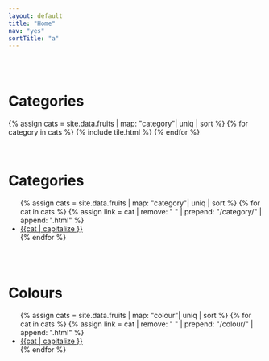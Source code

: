 ```yaml
---
layout: default
title: "Home"
nav: "yes"
sortTitle: "a"
---
```


<div class="container" style="padding-top: 2rem">
	<h1>Categories</h1>
	<div class="row">
	<!-- 'map' so only category property + 'uniq' to remove duplicates => simple list of cats -->
	{% assign cats = site.data.fruits | map: "category"| uniq | sort  %}
	{% for category in cats %}
		{% include tile.html %}
	{% endfor %}
	</div>
</div>



<div class="container" style="padding-top: 2rem">
	<h1>Categories</h1>
	<ul>
	<!-- 'map' so only category property + 'uniq' to remove duplicates => simple list of cats -->
	{% assign cats = site.data.fruits | map: "category"| uniq | sort  %}
	{% for cat in cats %}
		<!-- remove spaces + top & tail => /category/<thiscat>.html -->
		{% assign link = cat | remove: " " | prepend: "/category/" | append: ".html" %}
		<li><a href="{{link}}">{{cat | capitalize }}</a></li>
	{% endfor %}
	</ul>
</div>

<div class="container" style="padding-top: 2rem">
	<h1>Colours</h1>
	<ul>
	<!-- 'map' so only category property + 'uniq' to remove duplicates => simple list of cats -->
	{% assign cats = site.data.fruits | map: "colour"| uniq | sort  %}
	{% for cat in cats %}
		<!-- remove spaces + top & tail => /category/<thiscat>.html -->
		{% assign link = cat | remove: " " | prepend: "/colour/" | append: ".html" %}
		<li><a href="{{link}}">{{cat | capitalize }}</a></li>
	{% endfor %}
	</ul>
</div>

